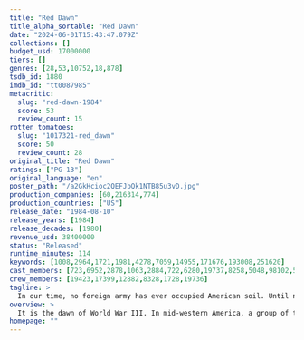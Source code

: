 ```yaml
---
title: "Red Dawn"
title_alpha_sortable: "Red Dawn"
date: "2024-06-01T15:43:47.079Z"
collections: []
budget_usd: 17000000
tiers: []
genres: [28,53,10752,18,878]
tsdb_id: 1880
imdb_id: "tt0087985"
metacritic:
  slug: "red-dawn-1984"
  score: 53
  review_count: 15
rotten_tomatoes:
  slug: "1017321-red_dawn"
  score: 50
  review_count: 28
original_title: "Red Dawn"
ratings: ["PG-13"]
original_language: "en"
poster_path: "/a2GkHcioc2QEFJbQk1NTB85u3vD.jpg"
production_companies: [60,216314,774]
production_countries: ["US"]
release_date: "1984-08-10"
release_years: [1984]
release_decades: [1980]
revenue_usd: 38400000
status: "Released"
runtime_minutes: 114
keywords: [1008,2964,1721,1981,4278,7059,14955,171676,193008,251620]
cast_members: [723,6952,2878,1063,2884,722,6280,19737,8258,5048,98102,55841,39036,1735,65019,12298,1169,1221566,44819,16583]
crew_members: [19423,17399,12882,8328,1728,19736]
tagline: >
  In our time, no foreign army has ever occupied American soil. Until now.
overview: >
  It is the dawn of World War III. In mid-western America, a group of teenagers band together to defend their town—and their country—from invading Soviet forces.
homepage: ""
---
```

